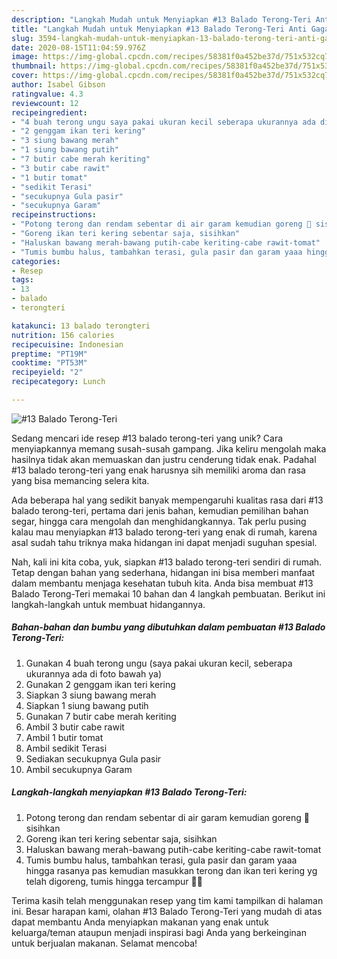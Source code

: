 ```yaml
---
description: "Langkah Mudah untuk Menyiapkan #13 Balado Terong-Teri Anti Gagal"
title: "Langkah Mudah untuk Menyiapkan #13 Balado Terong-Teri Anti Gagal"
slug: 3594-langkah-mudah-untuk-menyiapkan-13-balado-terong-teri-anti-gagal
date: 2020-08-15T11:04:59.976Z
image: https://img-global.cpcdn.com/recipes/58381f0a452be37d/751x532cq70/13-balado-terong-teri-foto-resep-utama.jpg
thumbnail: https://img-global.cpcdn.com/recipes/58381f0a452be37d/751x532cq70/13-balado-terong-teri-foto-resep-utama.jpg
cover: https://img-global.cpcdn.com/recipes/58381f0a452be37d/751x532cq70/13-balado-terong-teri-foto-resep-utama.jpg
author: Isabel Gibson
ratingvalue: 4.3
reviewcount: 12
recipeingredient:
- "4 buah terong ungu saya pakai ukuran kecil seberapa ukurannya ada di foto bawah ya"
- "2 genggam ikan teri kering"
- "3 siung bawang merah"
- "1 siung bawang putih"
- "7 butir cabe merah keriting"
- "3 butir cabe rawit"
- "1 butir tomat"
- "sedikit Terasi"
- "secukupnya Gula pasir"
- "secukupnya Garam"
recipeinstructions:
- "Potong terong dan rendam sebentar di air garam kemudian goreng 🍆 sisihkan"
- "Goreng ikan teri kering sebentar saja, sisihkan"
- "Haluskan bawang merah-bawang putih-cabe keriting-cabe rawit-tomat"
- "Tumis bumbu halus, tambahkan terasi, gula pasir dan garam yaaa hingga rasanya pas kemudian masukkan terong dan ikan teri kering yg telah digoreng, tumis hingga tercampur 👌🏻"
categories:
- Resep
tags:
- 13
- balado
- terongteri

katakunci: 13 balado terongteri 
nutrition: 156 calories
recipecuisine: Indonesian
preptime: "PT19M"
cooktime: "PT53M"
recipeyield: "2"
recipecategory: Lunch

---
```



![#13 Balado Terong-Teri](https://img-global.cpcdn.com/recipes/58381f0a452be37d/751x532cq70/13-balado-terong-teri-foto-resep-utama.jpg)

Sedang mencari ide resep #13 balado terong-teri yang unik? Cara menyiapkannya memang susah-susah gampang. Jika keliru mengolah maka hasilnya tidak akan memuaskan dan justru cenderung tidak enak. Padahal #13 balado terong-teri yang enak harusnya sih memiliki aroma dan rasa yang bisa memancing selera kita.

Ada beberapa hal yang sedikit banyak mempengaruhi kualitas rasa dari #13 balado terong-teri, pertama dari jenis bahan, kemudian pemilihan bahan segar, hingga cara mengolah dan menghidangkannya. Tak perlu pusing kalau mau menyiapkan #13 balado terong-teri yang enak di rumah, karena asal sudah tahu triknya maka hidangan ini dapat menjadi suguhan spesial.




Nah, kali ini kita coba, yuk, siapkan #13 balado terong-teri sendiri di rumah. Tetap dengan bahan yang sederhana, hidangan ini bisa memberi manfaat dalam membantu menjaga kesehatan tubuh kita. Anda bisa membuat #13 Balado Terong-Teri memakai 10 bahan dan 4 langkah pembuatan. Berikut ini langkah-langkah untuk membuat hidangannya.

<!--inarticleads1-->

##### Bahan-bahan dan bumbu yang dibutuhkan dalam pembuatan #13 Balado Terong-Teri:

1. Gunakan 4 buah terong ungu (saya pakai ukuran kecil, seberapa ukurannya ada di foto bawah ya)
1. Gunakan 2 genggam ikan teri kering
1. Siapkan 3 siung bawang merah
1. Siapkan 1 siung bawang putih
1. Gunakan 7 butir cabe merah keriting
1. Ambil 3 butir cabe rawit
1. Ambil 1 butir tomat
1. Ambil sedikit Terasi
1. Sediakan secukupnya Gula pasir
1. Ambil secukupnya Garam




<!--inarticleads2-->

##### Langkah-langkah menyiapkan #13 Balado Terong-Teri:

1. Potong terong dan rendam sebentar di air garam kemudian goreng 🍆 sisihkan
1. Goreng ikan teri kering sebentar saja, sisihkan
1. Haluskan bawang merah-bawang putih-cabe keriting-cabe rawit-tomat
1. Tumis bumbu halus, tambahkan terasi, gula pasir dan garam yaaa hingga rasanya pas kemudian masukkan terong dan ikan teri kering yg telah digoreng, tumis hingga tercampur 👌🏻




Terima kasih telah menggunakan resep yang tim kami tampilkan di halaman ini. Besar harapan kami, olahan #13 Balado Terong-Teri yang mudah di atas dapat membantu Anda menyiapkan makanan yang enak untuk keluarga/teman ataupun menjadi inspirasi bagi Anda yang berkeinginan untuk berjualan makanan. Selamat mencoba!
